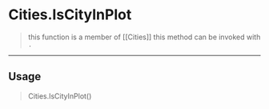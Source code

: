 # Cities.IsCityInPlot
> this function is a member of [[Cities]]
> this method can be invoked with `.`
-----
## Usage
> Cities.IsCityInPlot()
